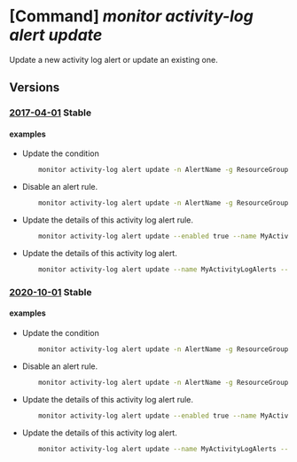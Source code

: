 # [Command] _monitor activity-log alert update_

Update a new activity log alert or update an existing one.

## Versions

### [2017-04-01](/Resources/mgmt-plane/L3N1YnNjcmlwdGlvbnMve30vcmVzb3VyY2Vncm91cHMve30vcHJvdmlkZXJzL21pY3Jvc29mdC5pbnNpZ2h0cy9hY3Rpdml0eWxvZ2FsZXJ0cy97fQ==/2017-04-01.xml) **Stable**

<!-- mgmt-plane /subscriptions/{}/resourcegroups/{}/providers/microsoft.insights/activitylogalerts/{} 2017-04-01 -->

#### examples

- Update the condition
    ```bash
        monitor activity-log alert update -n AlertName -g ResourceGroup \ --condition category=ServiceHealth and level=Error
    ```

- Disable an alert rule.
    ```bash
        monitor activity-log alert update -n AlertName -g ResourceGroup --enable false
    ```

- Update the details of this activity log alert rule.
    ```bash
        monitor activity-log alert update --enabled true --name MyActivityLogAlerts --resource- group MyResourceGroup --subscription MySubscription
    ```

- Update the details of this activity log alert.
    ```bash
        monitor activity-log alert update --name MyActivityLogAlerts --resource-group MyResourceGroup --tags key=value
    ```

### [2020-10-01](/Resources/mgmt-plane/L3N1YnNjcmlwdGlvbnMve30vcmVzb3VyY2Vncm91cHMve30vcHJvdmlkZXJzL21pY3Jvc29mdC5pbnNpZ2h0cy9hY3Rpdml0eWxvZ2FsZXJ0cy97fQ==/2020-10-01.xml) **Stable**

<!-- mgmt-plane /subscriptions/{}/resourcegroups/{}/providers/microsoft.insights/activitylogalerts/{} 2020-10-01 -->

#### examples

- Update the condition
    ```bash
        monitor activity-log alert update -n AlertName -g ResourceGroup \ --condition category=ServiceHealth and level=Error
    ```

- Disable an alert rule.
    ```bash
        monitor activity-log alert update -n AlertName -g ResourceGroup --enable false
    ```

- Update the details of this activity log alert rule.
    ```bash
        monitor activity-log alert update --enabled true --name MyActivityLogAlerts --resource- group MyResourceGroup --subscription MySubscription
    ```

- Update the details of this activity log alert.
    ```bash
        monitor activity-log alert update --name MyActivityLogAlerts --resource-group MyResourceGroup --tags key=value
    ```

